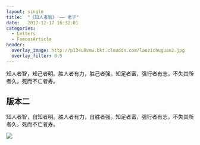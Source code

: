 ```yaml
---
layout: single
title:  "《知人者智》 —— 老子"
date:   2017-12-17 16:32:01
categories:
  - Letters
  - FamousArticle
header:
  overlay_image: http://p134u8vmw.bkt.clouddn.com/laozichuguan2.jpg
  overlay_filter: 0.5
---
```


知人者智，知己者明。胜人者有力，胜己者强。知足者富，强行者有志，不失其所者久，死而不亡者寿。

## 版本二

知人者智，自知者明。胜人者有力，自胜者强。知足者富，强行者有志，不失其所者久，死而不亡者寿。

![](http://p134u8vmw.bkt.clouddn.com/laozi.jpg)

